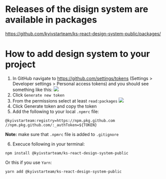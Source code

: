 # Releases of the disign system are available in packages
https://github.com/kyivstarteam/ks-react-design-system-public/packages/

# How to add design system to your project

1. In GitHub navigate to https://github.com/settings/tokens (Settings > Developer settings > Personal access tokens) and you should see something like this:
![](https://i.stack.imgur.com/nJ9g7.png)
2. Click `Generate new token`
3. From the permissions select at least `read:packages`
![](https://i.stack.imgur.com/XkdBK.png)
4. Click Generate token and copy the token
5. Add the following to your local `.npmrc` file:
```
@kyivstarteam:registry=https://npm.pkg.github.com
//npm.pkg.github.com/:_authToken=${TOKEN}
````
**Note:** make sure that `.npmrc` file is added to `.gitignore`

6. Execuce following in your terminal:

```
npm install @kyivstarteam/ks-react-design-system-public
```
Or this if you use `Yarn`:
```
yarn add @kyivstarteam/ks-react-design-system-public
```